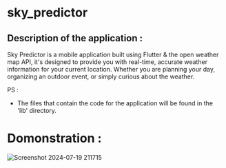 # sky_predictor
## Description of the application :
Sky Predictor is a mobile application built using Flutter & the open weather map API, it's designed to provide you with real-time, accurate weather information for your current location. Whether you are planning your day, organizing an outdoor event, or simply curious about the weather.

PS :
- The files that contain the code for the application will be found in the 'lib' directory.

# Domonstration : 

![Screenshot 2024-07-19 211715](https://github.com/user-attachments/assets/ed04609a-0bb0-45ae-a4dd-baa5897a04ef)
